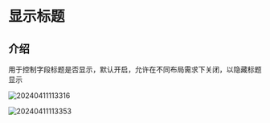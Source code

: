 #  显示标题

## 介绍

用于控制字段标题是否显示，默认开启，允许在不同布局需求下关闭，以隐藏标题显示


![20240411113316](https://nocobase-docs.oss-cn-beijing.aliyuncs.com/20240411113316.png)


![20240411113353](https://nocobase-docs.oss-cn-beijing.aliyuncs.com/20240411113353.png)